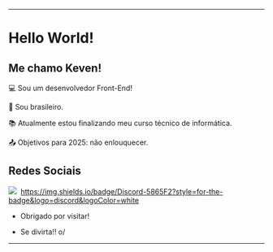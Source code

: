 ----------------------------------------------------------------------------

# Hello World!

 

## Me chamo Keven!

 

:computer: Sou um desenvolvedor Front-End!

:house_with_garden: Sou brasileiro.

:books: Atualmente estou finalizando meu curso técnico de informática.

:outbox_tray: Objetivos para 2025: não enlouquecer.

 

## Redes Sociais

<div> 
  <a href="https://www.linkedin.com/in/keven-figueiral-049a75269/" target="_blank"><img src="https://img.shields.io/badge/-LinkedIn-%230077B5?style=for-the-badge&logo=linkedin&logoColor=white" target="_blank"></a>
 <a href="https://steamcommunity.com/id/kevinicidius"><img src="https://img.shields.io/badge/Steam-000000?style=for-the-badge&logo=steam&logoColor=white" alt=""></a>
 <a href="">https://img.shields.io/badge/Discord-5865F2?style=for-the-badge&logo=discord&logoColor=white</a>
 <a href=""></a>
 <a href=""></a>
 <a href=""></a>
 <a href=""></a>
</div>

- Obrigado por visitar!

- Se divirta!! o/

----------------------------------------------------------------------------------
